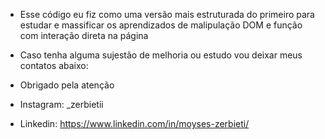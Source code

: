 - Esse código eu fiz como uma versão mais estruturada do primeiro para estudar e massificar os aprendizados de malipulação DOM e função com interação direta na página 

- Caso tenha alguma sujestão de melhoria ou estudo vou deixar meus contatos abaixo: 

- Obrigado pela atenção 
- Instagram: _zerbietii
- Linkedin: https://www.linkedin.com/in/moyses-zerbieti/

